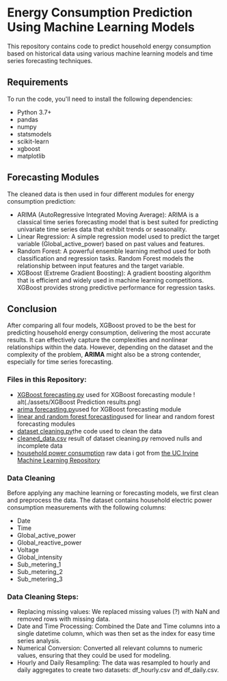 # Energy Consumption Prediction Using Machine Learning Models

This repository contains code to predict household energy consumption based on historical data using various machine learning models and time series forecasting techniques.

## Requirements

To run the code, you'll need to install the following dependencies:

- Python 3.7+
- pandas
- numpy
- statsmodels
- scikit-learn
- xgboost
- matplotlib

## Forecasting Modules
The cleaned data is then used in four different modules for energy consumption prediction:

- ARIMA (AutoRegressive Integrated Moving Average): ARIMA is a classical time series forecasting model that is best suited for predicting univariate time series data that exhibit trends or seasonality.
- Linear Regression: A simple regression model used to predict the target variable (Global_active_power) based on past values and features.
- Random Forest: A powerful ensemble learning method used for both classification and regression tasks. Random Forest models the relationship between input features and the target variable.
- XGBoost (Extreme Gradient Boosting): A gradient boosting algorithm that is efficient and widely used in machine learning competitions. XGBoost provides strong predictive performance for regression tasks.

## Conclusion

After comparing all four models, XGBoost proved to be the best for predicting household energy consumption, delivering the most accurate results. It can effectively capture the complexities and nonlinear relationships within the data. However, depending on the dataset and the complexity of the problem, **ARIMA** might also be a strong contender, especially for time series forecasting.

### Files in this Repository:
- [XGBoost forecasting.py](https://github.com/pou-sou/Tamrin_2_IOT/blob/main/src/XGBoost%20forecasting.py) used for XGBoost forecasting module
! alt(./assets/XGBoost Prediction results.png)
- [arima forecasting.py](https://github.com/pou-sou/Tamrin_2_IOT/blob/main/src/arima%20forecasting.py)used for XGBoost forecasting module
- [linear and random forest forecasting](https://github.com/pou-sou/Tamrin_2_IOT/blob/main/src/linear%20and%20random%20forest%20forecasting.py)used for linear and random forest forecasting modules
- [dataset cleaning.py](https://github.com/pou-sou/Tamrin_2_IOT/blob/main/src/dataset%20cleaning.py)the code used to clean the data
- [cleaned_data.csv](https://github.com/pou-sou/Tamrin_2_IOT/blob/main/data/cleaned_data.csv) result of dataset cleaning.py removed nulls and incomplete data
- [household power consumption](https://github.com/pou-sou/Tamrin_2_IOT/blob/main/data/household_power_consumption.txt) raw data i got from [the UC Irvine Machine Learning Repository](https://archive.ics.uci.edu/) 

### Data Cleaning

Before applying any machine learning or forecasting models, we first clean and preprocess the data. The dataset contains household electric power consumption measurements with the following columns:

- Date
- Time
- Global_active_power
- Global_reactive_power
- Voltage
- Global_intensity
- Sub_metering_1
- Sub_metering_2
- Sub_metering_3

### Data Cleaning Steps:

- Replacing missing values: We replaced missing values (?) with NaN and removed rows with missing data.
- Date and Time Processing: Combined the Date and Time columns into a single datetime column, which was then set as the index for easy time series analysis.
- Numerical Conversion: Converted all relevant columns to numeric values, ensuring that they could be used for modeling.
- Hourly and Daily Resampling: The data was resampled to hourly and daily aggregates to create two datasets: df_hourly.csv and df_daily.csv.

